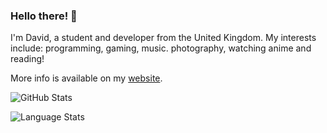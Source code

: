 ### Hello there! 👋
I'm David, a student and developer from the United Kingdom. My interests include: programming, gaming, music. photography, watching anime and reading!

More info is available on my [website](https://davidjcralph.co.uk).

![GitHub Stats](https://github-readme-stats.vercel.app/api?username=davidjcralph&count_private=true)

![Language Stats](https://github-readme-stats.vercel.app/api/top-langs/?username=davidjcralph)
